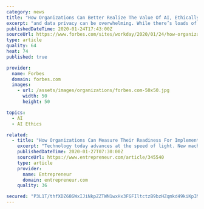 ```yaml
---
category: news
title: "How Organizations Can Better Realize The Value Of AI, Ethically"
excerpt: "and data privacy can be overwhelming. While there’s loads of promise and opportunity, there are also concerns about data misuse and personal privacy being at risk. As we evaluate these topics and as the Fourth Industrial Revolution unfolds,"
publishedDateTime: 2020-01-24T17:43:00Z
sourceUrl: https://www.forbes.com/sites/workday/2020/01/24/how-organizations-can-better-realize-the-value-of-ai-ethically/
type: article
quality: 64
heat: 74
published: true

provider:
  name: Forbes
  domain: forbes.com
  images:
    - url: /assets/images/organizations/forbes.com-50x50.jpg
      width: 50
      height: 50

topics:
  - AI
  - AI Ethics

related:
  - title: "How Organizations Can Measure Their Readiness For Implementing AI Solutions For Cybersecurity"
    excerpt: "Technology today advances at the speed of light. New machines and inventions alight the horizon every day, and the brand new zenith in the age of technology is artificial intelligence (AI). Let’s see how enterprises today can measure their readiness for adoption and implementation of AI-based cybersecurity solutions. In simple terms ..."
    publishedDateTime: 2020-01-27T07:30:00Z
    sourceUrl: https://www.entrepreneur.com/article/345540
    type: article
    provider:
      name: Entrepreneur
      domain: entrepreneur.com
    quality: 36

secured: "P3L1T/thfXDZ68GWxIJiNkpZZTWN1wxHx3FGFIltctzB9bzHZqmkd49kiKpIMZosFkoxNyTnLkzF/iT3H/zYbP2/vgbcOpCgSeaPCK73VZjDg+XwQG2gqjRTB2Hr5MIhdBMCO1/rl6ERe1OdahuhfaQAWRj1M8nEn8HUXuUOtI3pMs7Je/x17NTM+8wkkDWFUJeapebaC9SngdvSkMwqNf9je9WV7wtEo0DnqVJLKRvVngs9Dqo8gZgnStS+12Zl1MpLKmves98HPZJp8sQs0lb4/PCeUA+stX52RY6db7sX/pct4XRcrrMT273u5XhWTeLukItnF46UKVC2VAZHD3jtuFbBCv1WwxsROOgEV7EXLEgkBissaxyY6c6DZNECgafyKRtRLmSwUwc5YzE8TIk1T7xI+jOWBjyo7VHPAOZCtKeizL839zZUDajlZyG+YorrZrRg6bCSc1pY9L55zDKLsopm4++bYs+JwuqhB9s=;jEZU/B3tgxZ/iX6HE1YUJA=="
---
```


